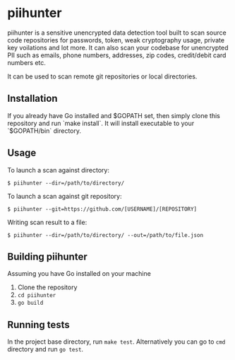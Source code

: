 # piihunter
piihunter is a sensitive unencrypted data detection tool built to scan source code repositories for passwords, token, weak cryptography usage, private key voilations and lot more. It can also scan your codebase for unencrypted PII such as emails, phone numbers, addresses, zip codes, credit/debit card numbers etc. 

It can be used to scan remote git repositories or local directories. 

## Installation
If you already have Go installed and $GOPATH set, then simply clone this repository and run `make install`. It will install executable to your `$GOPATH/bin` directory. 

## Usage
To launch a scan against directory: 
```
$ piihunter --dir=/path/to/directory/
```
To launch a scan against git repository: 
```
$ piihunter --git=https://github.com/[USERNAME]/[REPOSITORY]
```
Writing scan result to a file: 
```
$ piihunter --dir=/path/to/directory/ --out=/path/to/file.json
```
## Building piihunter
Assuming you have Go installed on your machine
1. Clone the repository
2. `cd piihunter`
3. `go build` 

## Running tests
In the project base directory, run `make test`. Alternatively you can go to `cmd` directory and run `go test`. 
